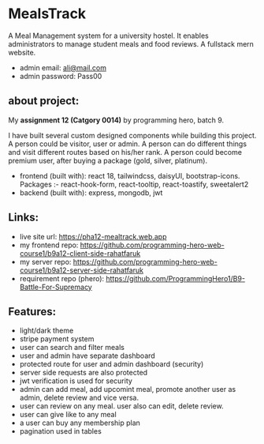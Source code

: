 # MealsTrack
A Meal Management system for a university hostel. It enables administrators to manage student meals and food reviews. A fullstack mern website.
* admin email: ali@mail.com
* admin password: Pass00 

## about project:
My **assignment 12 (Catgory 0014)** by programming hero, batch 9.  

I have built several custom designed components while building this project. A person could be visitor, user or admin. A person can do different things and visit different routes based on his/her rank. A person could become premium user, after buying a package (gold, silver, platinum).
- frontend (built with): react 18, tailwindcss, daisyUI, bootstrap-icons. Packages :- react-hook-form, react-tooltip, react-toastify, sweetalert2
- backend (built with): express, mongodb, jwt

## Links:
  - live site url: https://pha12-mealtrack.web.app 
  - my frontend repo: https://github.com/programming-hero-web-course1/b9a12-client-side-rahatfaruk 
  - my server repo: https://github.com/programming-hero-web-course1/b9a12-server-side-rahatfaruk 
  - requirement repo (phero): https://github.com/ProgrammingHero1/B9-Battle-For-Supremacy     

## Features:
  - light/dark theme 
  - stripe payment system 
  - user can search and filter meals
  - user and admin have separate dashboard
  - protected route for user and admin dashboard (security)
  - server side requests are also protected 
  - jwt verification is used for security
  - admin can add meal, add upcomint meal, promote another user as admin, delete review and vice versa.
  - user can review on any meal. user also can edit, delete review.
  - user can give like to any meal 
  - a user can buy any membership plan
  - pagination used in tables
